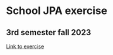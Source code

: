 # School JPA exercise

## 3rd semester fall 2023

[Link to exercise](https://github.com/dat3Cph/backend/blob/main/flow1/jpa/week2/SchoolExercise.md)